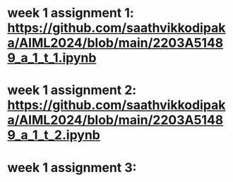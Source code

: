 # week 1 assignment 1: https://github.com/saathvikkodipaka/AIML2024/blob/main/2203A51489_a_1_t_1.ipynb
# week 1 assignment 2: https://github.com/saathvikkodipaka/AIML2024/blob/main/2203A51489_a_1_t_2.ipynb
# week 1 assignment 3: 
